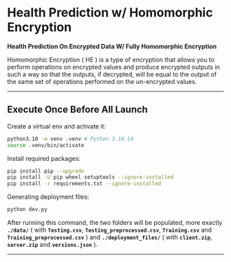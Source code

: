 # Health Prediction w/ Homomorphic Encryption

**Health Prediction On Encrypted Data W/ Fully Homomorphic Encryption**

Homomorphic Encryption ( HE ) is a type of encryption that allows you to perform operations on encrypted values and produce encrypted outputs in such a way so that the outputs, if decrypted, will be equal to the output of the same set of operations performed on the un-encrypted values.

---

## Execute Once Before All Launch

Create a virtual env and activate it:

```sh
python3.10 -m venv .venv # Python 3.10.14
source .venv/bin/activate
```

Install required packages:

```sh
pip install pip --upgrade
pip install -U pip wheel setuptools --ignore-installed
pip install -r requirements.txt --ignore-installed
```

Generating deployment files:

```sh
python dev.py
```

After running this command, the two folders will be populated, more exactly **`./data/`** ( with **`Testing.csv`**, **`Testing_preprocessed.csv`**, **`Training.csv`** and **`Training_preprocessed.csv`** ) and **`./deployment_files/`** ( with **`client.zip`**, **`server.zip`** and **`versions.json`** ).

---
